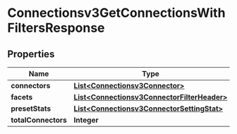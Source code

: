 

# Connectionsv3GetConnectionsWithFiltersResponse


## Properties

| Name | Type | Description | Notes |
|------------ | ------------- | ------------- | -------------|
|**connectors** | [**List&lt;Connectionsv3Connector&gt;**](Connectionsv3Connector.md) |  |  [optional] |
|**facets** | [**List&lt;Connectionsv3ConnectorFilterHeader&gt;**](Connectionsv3ConnectorFilterHeader.md) |  |  [optional] |
|**presetStats** | [**List&lt;Connectionsv3ConnectorSettingStat&gt;**](Connectionsv3ConnectorSettingStat.md) |  |  [optional] |
|**totalConnectors** | **Integer** |  |  [optional] |



